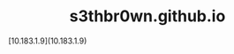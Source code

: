 <style> 
h1{
  text-align: center;
  
}

</style>
<h1> s3thbr0wn.github.io </h1>
[10.183.1.9](10.183.1.9)
